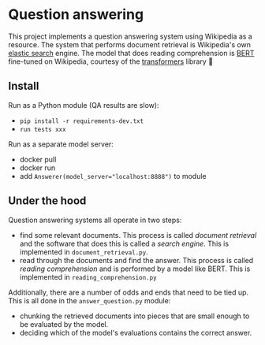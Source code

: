 # Question answering

This project implements a question answering system using Wikipedia as a resource. The system that performs document retrieval is Wikipedia's own [elastic search](https://en.wikipedia.org/wiki/Elasticsearch) engine. The model that does reading comprehension is [BERT](https://arxiv.org/abs/1810.04805) fine-tuned on Wikipedia, courtesy of the [transformers](https://huggingface.co/transformers/) library 🥰


## Install

Run as a Python module (QA results are slow):

- `pip install -r requirements-dev.txt`
- `run tests xxx`

Run as a separate model server:

- docker pull
- docker run
- add `Answerer(model_server="localhost:8888")` to module

## Under the hood

Question answering systems all operate in two steps:

- find some relevant documents. This process is called _document retrieval_ and the software that does this is called a _search engine_. This is implemented in `document_retrieval.py`.
- read through the documents and find the answer. This process is called _reading comprehension_ and is performed by a model like BERT. This is implemented in `reading_comprehension.py`

Additionally, there are a number of odds and ends that need to be tied up. This is all done in the `answer_question.py` module:

- chunking the retrieved documents into pieces that are small enough to be evaluated by the model.
- deciding which of the model's evaluations contains the correct answer.


